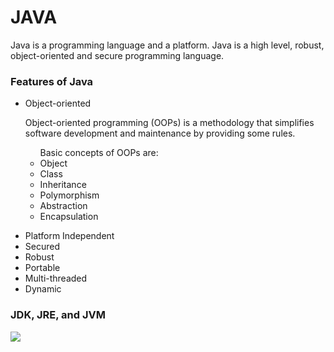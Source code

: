 <h1> JAVA</h1>
<P>Java is a programming language and a platform. Java is a high level, robust, object-oriented and secure programming language.</P>
<H3> Features of Java</H3>
<ul>
  <li>Object-oriented</li>
  <p> Object-oriented programming (OOPs) is a methodology that simplifies software development and maintenance by providing some rules.
<ul>
<caption >Basic concepts of OOPs are:</caption>
    <li> Object</li>
    <li> Class</li>
    <li> Inheritance</li>
    <li> Polymorphism</li>
    <li> Abstraction </li>
   <li> Encapsulation</li>
</ul>
</p>
  <li> Platform Independent </li>
  <li>Secured</li>
  <li>Robust</li>
  <li>Portable</li>
  <li>Multi-threaded</li>
  <li>Dynamic</li>
</ul>

<h3>  JDK, JRE, and JVM</h3>
<img src="https://static.javatpoint.com/images/jdk2.png">
